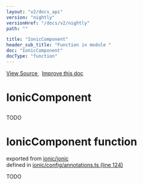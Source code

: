 ```yaml
---
layout: "v2/docs_api"
version: "nightly"
versionHref: "/docs/v2/nightly"
path: ""

title: "IonicComponent"
header_sub_title: "Function in module "
doc: "IonicComponent"
docType: "function"
---
```



<div class="improve-docs">
  <a href='http://github.com/driftyco/ionic2/tree/master/ionic/config/annotations.ts#L123'>
    View Source
  </a>
  &nbsp;
  <a href='http://github.com/driftyco/ionic2/edit/master/ionic/config/annotations.ts#L123'>
    Improve this doc
  </a>
</div>




<h1 class="api-title">

  IonicComponent



</h1>





TODO



<h1 class="class export">IonicComponent <span class="type">function</span></h1>
<p class="module">exported from <a href='undefined'>ionic/ionic</a><br/>
defined in <a href="https://github.com/driftyco/ionic2/tree/master/ionic/config/annotations.ts#L124-L136">ionic/config/annotations.ts (line 124)</a>
</p>
<p><p>TODO</p>
</p>

